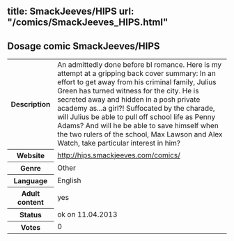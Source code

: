 title: SmackJeeves/HIPS
url: "/comics/SmackJeeves_HIPS.html"
---
Dosage comic SmackJeeves/HIPS
-----------------------------------------

<table class="comicinfo">
<tr>
<th>Description</th><td>An admittedly done before bl romance. Here is my attempt at a gripping back cover summary: In an effort to get away from his criminal family, Julius Green has turned witness for the city. He is secreted away and hidden in a posh private academy as...a girl?! Suffocated by the charade, will Julius be able to pull off school life as Penny Adams? And will he be able to save himself when the two rulers of the school, Max Lawson and Alex Watch, take particular interest in him?</td>
</tr>
<tr>
<th>Website</th><td><a href="http://hips.smackjeeves.com/comics/">http://hips.smackjeeves.com/comics/</a></td>
</tr>
<tr>
<th>Genre</th><td>Other</td>
</tr>
<tr>
<th>Language</th><td>English</td>
</tr>
<tr>
<th>Adult content</th><td>yes</td>
</tr>
<tr>
<th>Status</th><td>ok on 11.04.2013</td>
</tr>
<tr>
<th>Votes</th><td>0</div></td>
</tr>
</table>
